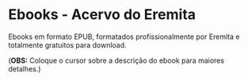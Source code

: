 # Ebooks - Acervo do Eremita
Ebooks em formato EPUB, formatados profissionalmente por Eremita e totalmente gratuitos para download.

(**OBS:** Coloque o cursor sobre a descrição do ebook para maiores detalhes.)
